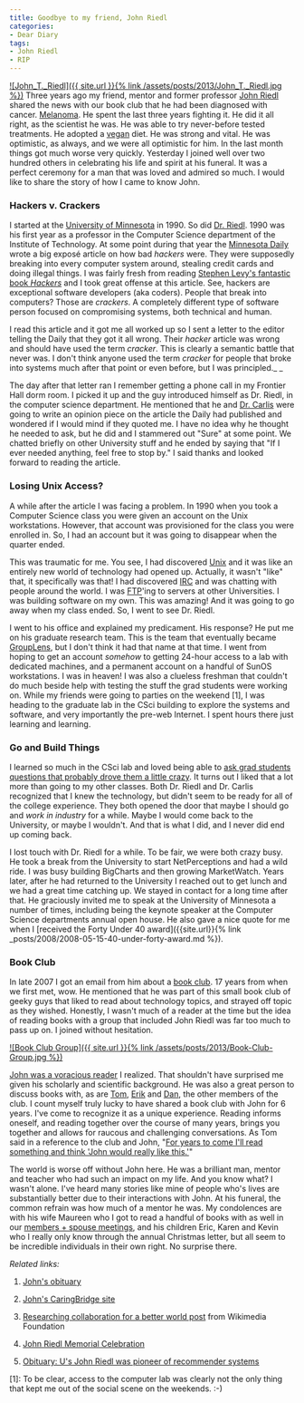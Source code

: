 ```yaml
---
title: Goodbye to my friend, John Riedl
categories:
- Dear Diary
tags:
- John Riedl
- RIP
---
```


[![John_T._Riedl]({{ site.url }}{% link /assets/posts/2013/John_T._Riedl.jpg %})](http://thingelstad.com/s/goodbye-to-my-friend-john-riedl/john_t-_riedl/img)
Three years ago my friend, mentor and former professor [John Riedl](https://en.wikipedia.org/wiki/John_T._Riedl) shared the news with our book club that he had been diagnosed with cancer. [Melanoma](https://en.wikipedia.org/wiki/Melanoma). He spent the last three years fighting it. He did it all right, as the scientist he was. He was able to try never-before tested treatments. He adopted a [vegan](https://en.wikipedia.org/wiki/Vegan_nutrition) diet. He was strong and vital. He was optimistic, as always, and we were all optimistic for him. In the last month things got much worse very quickly. Yesterday I joined well over two hundred others in celebrating his life and spirit at his funeral. It was a perfect ceremony for a man that was loved and admired so much. I would like to share the story of how I came to know John.

<!-- more -->

### Hackers v. Crackers

I started at the [University of Minnesota](http://www.umn.edu/) in 1990. So did [Dr. Riedl](http://www-users.cs.umn.edu/~riedl/). 1990 was his first year as a professor in the Computer Science department of the Institute of Technology. At some point during that year the [Minnesota Daily](http://www.mndaily.com) wrote a big exposé article on how bad _hackers_ were. They were supposedly breaking into every computer system around, stealing credit cards and doing illegal things. I was fairly fresh from reading [Stephen Levy's fantastic book _Hackers_](http://www.stevenlevy.com/index.php/books/hackers) and I took great offense at this article. See, hackers are exceptional software developers (aka coders). People that break into computers? Those are _crackers_. A completely different type of software person focused on compromising systems, both technical and human.

I read this article and it got me all worked up so I sent a letter to the editor telling the Daily that they got it all wrong. Their _hacker_ article was wrong and should have used the term _cracker_. This is clearly a semantic battle that never was. I don't think anyone used the term _cracker_ for people that broke into systems much after that point or even before, but I was principled._
_

The day after that letter ran I remember getting a phone call in my Frontier Hall dorm room. I picked it up and the guy introduced himself as Dr. Riedl, in the computer science department. He mentioned that he and [Dr. Carlis](http://www-users.cs.umn.edu/~carlis/) were going to write an opinion piece on the article the Daily had published and wondered if I would mind if they quoted me. I have no idea why he thought he needed to ask, but he did and I stammered out "Sure" at some point. We chatted briefly on other University stuff and he ended by saying that "If I ever needed anything, feel free to stop by." I said thanks and looked forward to reading the article.

### Losing Unix Access?

A while after the article I was facing a problem. In 1990 when you took a Computer Science class you were given an account on the Unix workstations. However, that account was provisioned for the class you were enrolled in. So, I had an account but it was going to disappear when the quarter ended.

This was traumatic for me. You see, I had discovered [Unix](http://en.wikipedia.org/wiki/Unix) and it was like an entirely new world of technology had opened up. Actually, it wasn't "like" that, it specifically was that! I had discovered [IRC](http://en.wikipedia.org/wiki/IRC) and was chatting with people around the world. I was [FTP](http://en.wikipedia.org/wiki/FTP)'ing to servers at other Universities. I was building software on my own. This was amazing! And it was going to go away when my class ended. So, I went to see Dr. Riedl.

I went to his office and explained my predicament. His response? He put me on his graduate research team. This is the team that eventually became [GroupLens](http://www.grouplens.org), but I don't think it had that name at that time. I went from hoping to get an account _somehow_ to getting 24-hour access to a lab with dedicated machines, and a permanent account on a handful of SunOS workstations. I was in heaven! I was also a clueless freshman that couldn't do much beside help with testing the stuff the grad students were working on. While my friends were going to parties on the weekend [1], I was heading to the graduate lab in the CSci building to explore the systems and software, and very importantly the pre-web Internet. I spent hours there just learning and learning.

### Go and Build Things

I learned so much in the CSci lab and loved being able to [ask grad students questions that probably drove them a little crazy](https://en.wikipedia.org/wiki/Man_page). It turns out I liked that a lot more than going to my other classes. Both Dr. Riedl and Dr. Carlis recognized that I knew the technology, but didn't seem to be ready for all of the college experience. They both opened the door that maybe I should go and _work in industry_ for a while. Maybe I would come back to the University, or maybe I wouldn't. And that is what I did, and I never did end up coming back.

I lost touch with Dr. Riedl for a while. To be fair, we were both crazy busy. He took a break from the University to start NetPerceptions and had a wild ride. I was busy building BigCharts and then growing MarketWatch. Years later, after he had returned to the University I reached out to get lunch and we had a great time catching up. We stayed in contact for a long time after that. He graciously invited me to speak at the University of Minnesota a number of times, including being the keynote speaker at the Computer Science departments annual open house. He also gave a nice quote for me when I [received the Forty Under 40 award]({{site.url}}{% link _posts/2008/2008-05-15-40-under-forty-award.md %}).

### Book Club

In late 2007 I got an email from him about a [book club](http://rwbookclub.com/wiki/Welcome). 17 years from when we first met, wow. He mentioned that he was part of this small book club of geeky guys that liked to read about technology topics, and strayed off topic as they wished. Honestly, I wasn't much of a reader at the time but the idea of reading books with a group that included John Riedl was far too much to pass up on. I joined without hesitation.

[![Book Club Group]({{ site.url }}{% link /assets/posts/2013/Book-Club-Group.jpg %})](http://thingelstad.com/s/goodbye-to-my-friend-john-riedl/book-club-group/img)

[John was a voracious reader](http://rwbookclub.com/wiki/User:Riedl) I realized. That shouldn't have surprised me given his scholarly and scientific background. He was also a great person to discuss books with, as are [Tom](http://rwbookclub.com/wiki/User:Snowfall), [Erik](http://rwbookclub.com/wiki/User:Erik) and [Dan](http://rwbookclub.com/wiki/User:Dfrankow), the other members of the club. I count myself truly lucky to have shared a book club with John for 6 years. I've come to recognize it as a unique experience. Reading informs oneself, and reading together over the course of many years, brings you together and allows for raucous and challenging conversations. As Tom said in a reference to the club and John, "[For years to come I'll read something and think 'John would really like this.'](https://www.facebook.com/thomasderickson/posts/10151469935936831)"

The world is worse off without John here. He was a brilliant man, mentor and teacher who had such an impact on my life. And you know what? I wasn't alone. I've heard many stories like mine of people who's lives are substantially better due to their interactions with John. At his funeral, the common refrain was how much of a mentor he was. My condolences are with his wife Maureen who I got to read a handful of books with as well in our [members + spouse meetings](http://rwbookclub.com/wiki/RW_Book_Club:Special_Meeting), and his children Eric, Karen and Kevin who I really only know through the annual Christmas letter, but all seem to be incredible individuals in their own right. No surprise there.

_Related links:_



  1. [John's obituary](http://www.legacy.com/obituaries/twincities/obituary.aspx?pid=165905795)


  2. [John's CaringBridge site](http://www.caringbridge.org/visit/windsurferjohn/journal)


  3. [Researching collaboration for a better world post](http://blog.wikimedia.org/2013/07/18/researching-collaboration-better-world-john-riedl-1962-2013/) from Wikimedia Foundation


  4. [John Riedl Memorial Celebration](http://www.cs.umn.edu/RiedlMemorial)


  5. [Obituary: U's John Riedl was pioneer of recommender systems](http://www.startribune.com/local/217247711.html)

[1]: To be clear, access to the computer lab was clearly not the only thing that kept me out of the social scene on the weekends. :-)
